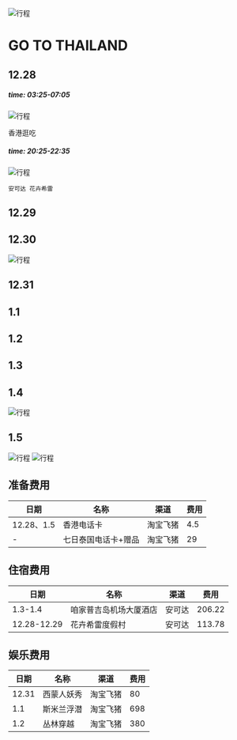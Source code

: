 ![行程](https://b1-q.mafengwo.net/s15/M00/97/7D/CoUBGV3EF7CAMfq6AClI2uDFVFg589.png?imageMogr2%2Finterlace%2F1)
# GO TO THAILAND
## 12.28
##### time: 03:25-07:05

![行程](../img/go/xc-1.png)

香港逛吃

##### time: 20:25-22:35

![行程](../img/go/xc-2.png)

`安可达 花卉希雷`

## 12.29

## 12.30

![行程](../img/go/xc-3.png)

## 12.31

## 1.1

## 1.2

## 1.3

## 1.4

![行程](../img/go/xc-4.png)
## 1.5
![行程](../img/go/xc-5.png)
![行程](../img/go/xc-6.png)
## 准备费用
|日期|名称|渠道|费用|
|--|--|--|--|
|12.28、1.5|香港电话卡|淘宝飞猪|4.5|
|-|七日泰国电话卡+赠品|淘宝飞猪|29|

## 住宿费用
|日期|名称|渠道|费用|
|--|--|--|--|
|1.3-1.4|咱家普吉岛机场大厦酒店|安可达|206.22|
|12.28-12.29|花卉希雷度假村|安可达|113.78|

## 娱乐费用
|日期|名称|渠道|费用|
|--|--|--|--|
|12.31|西蒙人妖秀|淘宝飞猪|80|
|1.1|斯米兰浮潜|淘宝飞猪|698|
|1.2|丛林穿越|淘宝飞猪|380|

